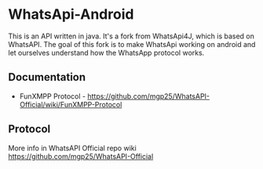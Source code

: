 WhatsApi-Android
================

This is an API written in java. It's a fork from WhatsApi4J, which is based on WhatsAPI.
The goal of this fork is to make WhatsApi working on android and let ourselves understand how the WhatsApp protocol works.

## Documentation
* FunXMPP Protocol - https://github.com/mgp25/WhatsAPI-Official/wiki/FunXMPP-Protocol

## Protocol
More info in WhatsAPI Official repo wiki https://github.com/mgp25/WhatsAPI-Official
